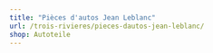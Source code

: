 ```yaml
---
title: "Pièces d'autos Jean Leblanc"
url: /trois-rivieres/pieces-dautos-jean-leblanc/
shop: Autoteile
---
```

